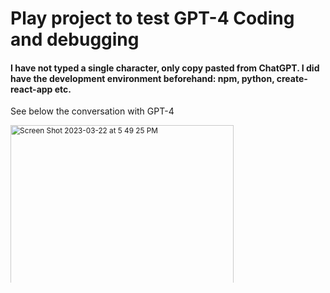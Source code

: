 # Play project to test GPT-4 Coding and debugging

#### I have not typed a single character, only copy pasted from ChatGPT. I did have the development environment beforehand: npm, python, create-react-app etc.


See below the conversation with GPT-4


<svg fill="none" viewBox="0 0 600 300" width="600" height="300" xmlns="http://www.w3.org/2000/svg">
  <foreignObject width="100%" height="100%">
    <div xmlns="http://www.w3.org/1999/xhtml">
    <img width="425" alt="Screen Shot 2023-03-22 at 5 49 25 PM" src="https://user-images.githubusercontent.com/2171301/227046468-cc037af0-3897-4e9c-a713-dbf3573fd42f.png">

<img width="867" alt="Screen Shot 2023-03-22 at 5 50 23 PM" src="https://user-images.githubusercontent.com/2171301/227046621-3a88c11f-5488-4d79-af34-663b9c1735ac.png">

<img width="870" alt="Screen Shot 2023-03-22 at 5 51 02 PM" src="https://user-images.githubusercontent.com/2171301/227046713-0ab14e0c-af40-4063-bbe5-05fc4440a71a.png">


<img width="842" alt="Screen Shot 2023-03-22 at 5 51 39 PM" src="https://user-images.githubusercontent.com/2171301/227046834-0e92c2a5-5b94-4038-825e-b3d60f9785b1.png">

<img width="863" alt="Screen Shot 2023-03-22 at 5 52 26 PM" src="https://user-images.githubusercontent.com/2171301/227046958-3fdbac0f-2d18-4224-b0e5-badf9fcb9c83.png">

<img width="863" alt="Screen Shot 2023-03-22 at 5 52 58 PM" src="https://user-images.githubusercontent.com/2171301/227047046-ec915800-35e0-4119-8a98-01177d679bbc.png">

<img width="796" alt="Screen Shot 2023-03-22 at 5 53 24 PM" src="https://user-images.githubusercontent.com/2171301/227047117-166d7d51-f053-48f1-a225-5892cba6ee93.png">

<img width="796" alt="Screen Shot 2023-03-22 at 5 53 52 PM" src="https://user-images.githubusercontent.com/2171301/227047209-def685f0-3951-4f72-a1dc-687386220745.png">


<img width="878" alt="Screen Shot 2023-03-22 at 5 54 36 PM" src="https://user-images.githubusercontent.com/2171301/227047325-0d4a568e-c0a7-4dba-b6ae-98890c5fae23.png">


<img width="871" alt="Screen Shot 2023-03-22 at 5 55 06 PM" src="https://user-images.githubusercontent.com/2171301/227047423-db84adc5-d5b2-4361-88ca-ae0732ad9fe7.png">


<img width="856" alt="Screen Shot 2023-03-22 at 5 55 43 PM" src="https://user-images.githubusercontent.com/2171301/227047547-fd2c0256-7cc2-427e-8ee9-0ee1bfde9a09.png">

### Had some issues here with incomplete answers. Working around that now:

<img width="900" alt="Screen Shot 2023-03-22 at 5 56 19 PM" src="https://user-images.githubusercontent.com/2171301/227047632-5de6ec3f-3ee3-4ea7-b44b-d05481238d3d.png">


<img width="884" alt="Screen Shot 2023-03-22 at 5 57 41 PM" src="https://user-images.githubusercontent.com/2171301/227047866-15a9c7c3-27d6-44ff-9462-fbaf84cbff3a.png">


<img width="879" alt="Screen Shot 2023-03-22 at 5 58 06 PM" src="https://user-images.githubusercontent.com/2171301/227048008-db19de15-9310-472e-905f-e9528d279175.png">

<img width="869" alt="Screen Shot 2023-03-22 at 5 59 01 PM" src="https://user-images.githubusercontent.com/2171301/227048091-a67de345-0933-46ff-9bd8-061f95371104.png">

### Asking me to merge the code blocks. More debugging

<img width="863" alt="Screen Shot 2023-03-22 at 5 59 47 PM" src="https://user-images.githubusercontent.com/2171301/227048254-dd81e2de-6e60-4a2e-bf4b-869c5c69779b.png">


<img width="871" alt="Screen Shot 2023-03-22 at 6 00 37 PM" src="https://user-images.githubusercontent.com/2171301/227048333-256cca8b-e4fa-49e2-93b7-89b941772615.png">

<img width="855" alt="Screen Shot 2023-03-22 at 6 01 16 PM" src="https://user-images.githubusercontent.com/2171301/227048444-e43131f3-8e4a-4480-a835-45bed099de18.png">

  </foreignObject>
</svg>
